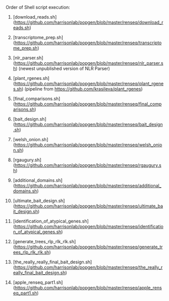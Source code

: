Order of Shell script execution:

1) [download_reads.sh] (https://github.com/harrisonlab/popgen/blob/master/renseq/download_reads.sh)

2) [transcriptome_prep.sh] (https://github.com/harrisonlab/popgen/blob/master/renseq/transcriptome_prep.sh)

3) [nlr_parser.sh] (https://github.com/harrisonlab/popgen/blob/master/renseq/nlr_parser.sh) (newest unpublished version of NLR Parser)

4) [plant_rgenes.sh] (https://github.com/harrisonlab/popgen/blob/master/renseq/plant_rgenes.sh) (pipeline from https://github.com/krasileva/plant_rgenes)

5) [final_comparisons.sh] (https://github.com/harrisonlab/popgen/blob/master/renseq/final_comparisons.sh)

6) [bait_design.sh] (https://github.com/harrisonlab/popgen/blob/master/renseq/bait_design.sh)

7) [welsh_onion.sh] (https://github.com/harrisonlab/popgen/blob/master/renseq/welsh_onion.sh)

8) [rgaugury.sh] (https://github.com/harrisonlab/popgen/blob/master/renseq/rgaugury.sh)

9) [additional_domains.sh] (https://github.com/harrisonlab/popgen/blob/master/renseq/additional_domains.sh)

19) [ultimate_bait_design.sh] (https://github.com/harrisonlab/popgen/blob/master/renseq/ultimate_bait_design.sh)

11) [identification_of_atypical_genes.sh] (https://github.com/harrisonlab/popgen/blob/master/renseq/identification_of_atypical_genes.sh)

12) [generate_trees_rlp_rlk_rlk.sh] (https://github.com/harrisonlab/popgen/blob/master/renseq/generate_trees_rlp_rlk_rlk.sh)

13) [the_really_really_final_bait_design.sh] (https://github.com/harrisonlab/popgen/blob/master/renseq/the_really_really_final_bait_design.sh)

14) [apple_renseq_part1.sh] (https://github.com/harrisonlab/popgen/blob/master/renseq/apple_renseq_part1.sh)